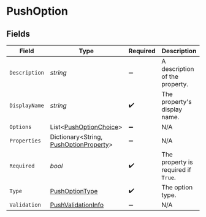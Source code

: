 # PushOption


## Fields

| Field                                                                               | Type                                                                                | Required                                                                            | Description                                                                         |
| ----------------------------------------------------------------------------------- | ----------------------------------------------------------------------------------- | ----------------------------------------------------------------------------------- | ----------------------------------------------------------------------------------- |
| `Description`                                                                       | *string*                                                                            | :heavy_minus_sign:                                                                  | A description of the property.                                                      |
| `DisplayName`                                                                       | *string*                                                                            | :heavy_check_mark:                                                                  | The property's display name.                                                        |
| `Options`                                                                           | List<[PushOptionChoice](../../models/shared/PushOptionChoice.md)>                   | :heavy_minus_sign:                                                                  | N/A                                                                                 |
| `Properties`                                                                        | Dictionary<String, [PushOptionProperty](../../models/shared/PushOptionProperty.md)> | :heavy_minus_sign:                                                                  | N/A                                                                                 |
| `Required`                                                                          | *bool*                                                                              | :heavy_check_mark:                                                                  | The property is required if `True`.                                                 |
| `Type`                                                                              | [PushOptionType](../../models/shared/PushOptionType.md)                             | :heavy_check_mark:                                                                  | The option type.                                                                    |
| `Validation`                                                                        | [PushValidationInfo](../../models/shared/PushValidationInfo.md)                     | :heavy_minus_sign:                                                                  | N/A                                                                                 |